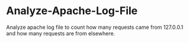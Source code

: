 # Analyze-Apache-Log-File
Analyze apache log file to count how many requests came from 127.0.0.1 and how many requests are from elsewhere.
